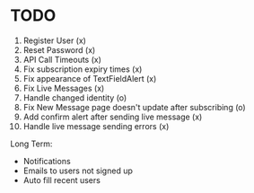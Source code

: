 #  TODO

1) Register User (x)
2) Reset Password (x)
3) API Call Timeouts (x)
4) Fix subscription expiry times (x)
5) Fix appearance of TextFieldAlert (x)
6) Fix Live Messages (x)
7) Handle changed identity (o)
8) Fix New Message page doesn't update after subscribing (o)
9) Add confirm alert after sending live message (x)
10) Handle live message sending errors (x)



Long Term:
- Notifications
- Emails to users not signed up
- Auto fill recent users


